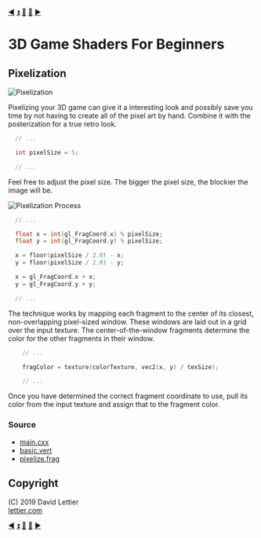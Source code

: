 [:arrow_backward:](posterization.md)
[:arrow_double_up:](../README.md)
[:arrow_up_small:](#)
[:arrow_down_small:](#copyright)
[:arrow_forward:](sharpen.md)

# 3D Game Shaders For Beginners

## Pixelization

![Pixelization](https://i.imgur.com/tQu1KL7.gif)

Pixelizing your 3D game can give it a interesting look and
possibly save you time by not having to create all of the pixel art by hand.
Combine it with the posterization for a true retro look.

```c
  // ...

  int pixelSize = 5;

  // ...
```

Feel free to adjust the pixel size.
The bigger the pixel size, the blockier the image will be.

![Pixelization Process](https://i.imgur.com/WF5MmM0.gif)

```c
  // ...

  float x = int(gl_FragCoord.x) % pixelSize;
  float y = int(gl_FragCoord.y) % pixelSize;

  x = floor(pixelSize / 2.0) - x;
  y = floor(pixelSize / 2.0) - y;

  x = gl_FragCoord.x + x;
  y = gl_FragCoord.y + y;

  // ...
```

The technique works by mapping each fragment to the center of its closest, non-overlapping
pixel-sized window.
These windows are laid out in a grid over the input texture.
The center-of-the-window fragments determine the color for the other fragments in their window.

```c
    // ...

    fragColor = texture(colorTexture, vec2(x, y) / texSize);

    // ...
```

Once you have determined the correct fragment coordinate to use,
pull its color from the input texture and assign that to the fragment color.

### Source

- [main.cxx](../demo/src/main.cxx)
- [basic.vert](../demo/shaders/vertex/basic.vert)
- [pixelize.frag](../demo/shaders/fragment/pixelize.frag)

## Copyright

(C) 2019 David Lettier
<br>
[lettier.com](https://www.lettier.com)

[:arrow_backward:](posterization.md)
[:arrow_double_up:](../README.md)
[:arrow_up_small:](#)
[:arrow_down_small:](#copyright)
[:arrow_forward:](sharpen.md)
